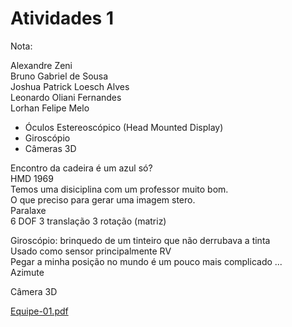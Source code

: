# Atividades 1

Nota: 

Alexandre Zeni  
Bruno Gabriel de Sousa  
Joshua Patrick Loesch Alves  
Leonardo Oliani Fernandes  
Lorhan Felipe Melo  

- Óculos Estereoscópico (Head Mounted Display)
- Giroscópio
- Câmeras 3D

Encontro da cadeira é um azul só?  
HMD 1969  
Temos uma disiciplina com um professor muito bom.  
O que preciso para gerar uma imagem stero.  
Paralaxe  
6 DOF 3 translação 3 rotação (matriz)  

Giroscópio: brinquedo de um tinteiro que não derrubava a tinta  
Usado como sensor principalmente RV  
Pegar a minha posição no mundo é um pouco mais complicado ...  
Azimute  

Câmera 3D

[Equipe-01.pdf](Equipe-01.pdf)  

